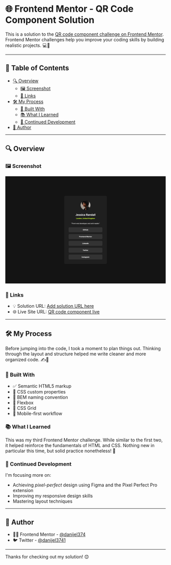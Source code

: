# 🌐 Frontend Mentor - QR Code Component Solution

This is a solution to the [QR code component challenge on Frontend Mentor](https://www.frontendmentor.io/challenges/social-links-profile-UG32l9m6dQ).  
Frontend Mentor challenges help you improve your coding skills by building realistic projects. 💻🚀

---

## 📑 Table of Contents

- [🔍 Overview](#-overview)
  - [🖼️ Screenshot](#-screenshot)
  - [🔗 Links](#-links)
- [🛠️ My Process](#-my-process)
  - [🧱 Built With](#-built-with)
  - [📚 What I Learned](#-what-i-learned)
  - [🔄 Continued Development](#-continued-development)
- [👤 Author](#-author)

---

## 🔍 Overview

### 🖼️ Screenshot

![Screenshot of the project](./screenshot.png)

### 🔗 Links

- 💡 Solution URL: [Add solution URL here](https://www.frontendmentor.io/solutions/responsivepixel-almost-perfect-social-links-profile-ISlZu_CN6y)
- 🌐 Live Site URL: [QR code component live](https://danijel374.github.io/fem-social-links-profile/)

---

## 🛠️ My Process

Before jumping into the code, I took a moment to plan things out. Thinking through the layout and structure helped me write cleaner and more organized code. ✍️🧠

### 🧱 Built With

- ✅ Semantic HTML5 markup
- 🎨 CSS custom properties
- 🧩 BEM naming convention
- 📐 Flexbox
- 🧱 CSS Grid
- 📱 Mobile-first workflow

### 📚 What I Learned

This was my third Frontend Mentor challenge. While similar to the first two, it helped reinforce the fundamentals of HTML and CSS. Nothing new in particular this time, but solid practice nonetheless! 💪

### 🔄 Continued Development

I'm focusing more on:

- Achieving _pixel-perfect_ design using Figma and the Pixel Perfect Pro extension
- Improving my responsive design skills
- Mastering layout techniques

---

## 👤 Author

- 🧑‍💻 Frontend Mentor - [@danijel374](https://www.frontendmentor.io/profile/danijel374)
- 🐦 Twitter - [@danijel3741](https://www.twitter.com/danijel3741)

---

Thanks for checking out my solution! 😊
